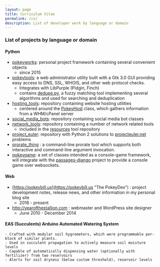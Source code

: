 ```yaml
---
layout: page
title: Curriculum Vitae
permalink: /cv/
description: List of developer work by language or domain
---
```

### List of projects by language or domain

#### Python
  - [pokeyworks](https://github.com/wnormandin/pokeyworks "pokeyworks"): personal project framework containing several convenient objects
    - since 2015
  - [pokeytools](https://github.com/wnormandin/pokeytools "pokeytools"): a web administrator utility built with a Gtk 3.0 GUI providing easy access to DNS, SSL, WHOIS, and other web protocol checks.
    - Integrates with LibPurple (Pidgin, Finch)
    - contains [dedupe.py](https://github.com/wnormandin/pokeytools/blob/master/lib/dedupe.py), a fuzzy matching tool implementing several algorithms and used for searching and deduplication
  - [hosting_tools](https://github.com/wnormandin/hosting_tools "hosting_tools"): repository containing website hosting utilities
    - centered around the [PokeyHost](https://github.com/wnormandin/hosting_tools/blob/master/pokeyhost.py "pokeyhost.py") class, which gathers information from a WHM/cPanel server
  - [social_media_bots](https://github.com/wnormandin/social_media_bots "social_media_bots"): repository containing social media bot classes
  - [network_tools](https://github.com/wnormandin/network_tools "network_tools"): repository containing a number of network related tools
    - included in the [resources](https://github.com/wnormandin/resources) tool repository
  - [project_euler](https://github.com/wnormandin/project_euler "project_euler"): repository with Python 2 solutions to [projecteuler.net](https://projecteuler.net/) problems
  - [prorate_thing](https://github.com/wnormandin/prorate_thing) : a command-line prorate tool which supports both interactive and command-line argument invocation.
  - [pokeygame](https://github.com/wnormandin/pokeygame): a set of classes intended as a console-game framework, will integrate with the [passages-django](https://github.com/wnormandin/passages_django) project to provide a console game over websockets.

#### Web
  - [https://pokeybill.us](https://pokeybill.us "The PokeyDex") : project development notes, release news, and other information in my personal blog site
    - 2016 - present
  - http://yearofthestallion.com : webmaster and WordPress site designer
    - June 2010 - December 2014

#### EAS (Succulents) Arduino Automated Watering System
    - Crafted with modular soil hygrometers, which were programmable per-block of similar plants.
    - Used in succulent propagation to actively measure soil moisture levels
    - Capable of automatically dispensing water (optionally with fertilizer) from two reservoirs
    - Alerts for soil dryness (below custom threshold), reservoir levels
